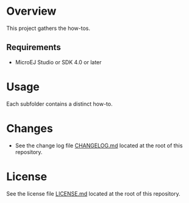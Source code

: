 # Overview
This project gathers the how-tos.

## Requirements
* MicroEJ Studio or SDK 4.0 or later

# Usage
Each subfolder contains a distinct how-to.

# Changes
- See the change log file [CHANGELOG.md](CHANGELOG.md) located at the root of this repository.

# License
See the license file [LICENSE.md](LICENSE.md) located at the root of this repository.
